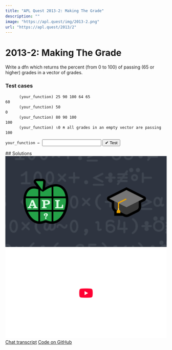 ```yaml
---
title: "APL Quest 2013-2: Making The Grade"
description: ""
image: "https://apl.quest/img/2013-2.png"
url: "https://apl.quest/2013/2"
---
```


# <span class=s>2013-</span>2: Making The Grade

Write a dfn which returns the percent (from 0 to 100) of passing (65 or higher) grades in a vector of
grades.

### Test cases

```APL
      (your_function) 25 90 100 64 65
60
      (your_function) 50
0
      (your_function) 80 90 100
100
      (your_function) ⍳0 ⍝ all grades in an empty vector are passing
100
```
<div class="pdiv">
  <code onclick="p_Input.focus()">your_function ← </code><input id="p_Input" autocomplete="off" spellcheck="false" oninput="this.parentElement.querySelector`button`.disabled=false;localStorage.setItem(window.location.pathname,this.value)" onkeypress="subm(event)">
  <button onclick="alert$.next`Testing…`;submitSolution`p`" class="md-button md-button--primary">&#x2714; Test</button>
</div>
<blockquote id="p_Output"></blockquote>
## Solutions
<div onclick="play(this)" title="Video on YouTube" class="yt">
<img alt="Video Thumbnail" src="../../img/2013-2.png">
<img alt="YouTube" src="../../img/yt-big.png">
</div>
<a href="https://chat.stackexchange.com/transcript/52405?m=60402180#60402180" target="_blank" class="md-button md-button--primary">Chat transcript</a>
<a href="https://github.com/dyalog/apl.quest/blob/main/2013/2.apl" target="_blank" class="md-button md-button--primary right">Code on GitHub</a>

<script>
    testCases={"a":["25 90 100 64 65","50","100 90 95 75","10 20 30 40 50","?10⍴100","?10⍴60","70+?10⍴50"],"b":["⍳0","20+?(10+?10)⍴?100","64","65","66","64 65 66","63+?(20+?10)⍴3"],"f":"{100×(+/⍵≥65)÷≢⍵}"}
    p_Input.value=localStorage.getItem(window.location.pathname)
    play=e=>e.outerHTML=`<iframe src="https://www.youtube.com/embed/pxo2BtoMxP4?list=PLYKQVqyrAEj9wDIUyLDGtDAFTKY38BUMN&autoplay=1" title="<span class=s>2013-</span>2: Making The Grade (APL Quest 2013-2)" frameborder="0" allow="accelerometer; autoplay; clipboard-write; encrypted-media; gyroscope; picture-in-picture; web-share" referrerpolicy="strict-origin-when-cross-origin" allowfullscreen></iframe>`
</script>
